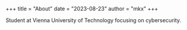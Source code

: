 +++
title = "About"
date = "2023-08-23"
author = "mkx"
+++

Student at Vienna University of Technology focusing on cybersecurity.
